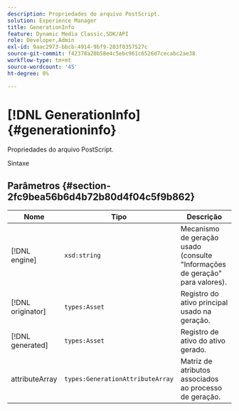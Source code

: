 ```yaml
---
description: Propriedades do arquivo PostScript.
solution: Experience Manager
title: GenerationInfo
feature: Dynamic Media Classic,SDK/API
role: Developer,Admin
exl-id: 9aac2973-bbcb-4914-9bf9-203f0357527c
source-git-commit: f42378a20b58e4c5ebc961c6526d7cecabc2ae38
workflow-type: tm+mt
source-wordcount: '45'
ht-degree: 0%

---
```


# [!DNL GenerationInfo]{#generationinfo}

Propriedades do arquivo PostScript.

Sintaxe

## Parâmetros {#section-2fc9bea56b6d4b72b80d4f04c5f9b862}

| Nome | Tipo | Descrição |
|---|---|---|
| [!DNL engine] | `xsd:string` | Mecanismo de geração usado (consulte &quot;Informações de geração&quot; para valores). |
| [!DNL originator] | `types:Asset` | Registro do ativo principal usado na geração. |
| [!DNL generated] | `types:Asset` | Registro de ativo do ativo gerado. |
| attributeArray | `types:GenerationAttributeArray` | Matriz de atributos associados ao processo de geração. |
